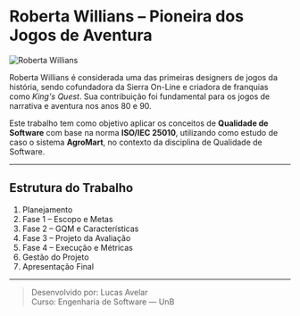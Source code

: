 # Roberta Willians – Pioneira dos Jogos de Aventura

![Roberta Willians](imagens/Rw.png) 

Roberta Willians é considerada uma das primeiras designers de jogos da história, sendo cofundadora da Sierra On-Line e criadora de franquias como *King's Quest*. Sua contribuição foi fundamental para os jogos de narrativa e aventura nos anos 80 e 90.

Este trabalho tem como objetivo aplicar os conceitos de **Qualidade de Software** com base na norma **ISO/IEC 25010**, utilizando como estudo de caso o sistema **AgroMart**, no contexto da disciplina de Qualidade de Software.

---

## Estrutura do Trabalho

1. Planejamento
2. Fase 1 – Escopo e Metas
3. Fase 2 – GQM e Características
4. Fase 3 – Projeto da Avaliação
5. Fase 4 – Execução e Métricas
6. Gestão do Projeto
7. Apresentação Final

---

> Desenvolvido por: Lucas Avelar  
> Curso: Engenharia de Software — UnB
